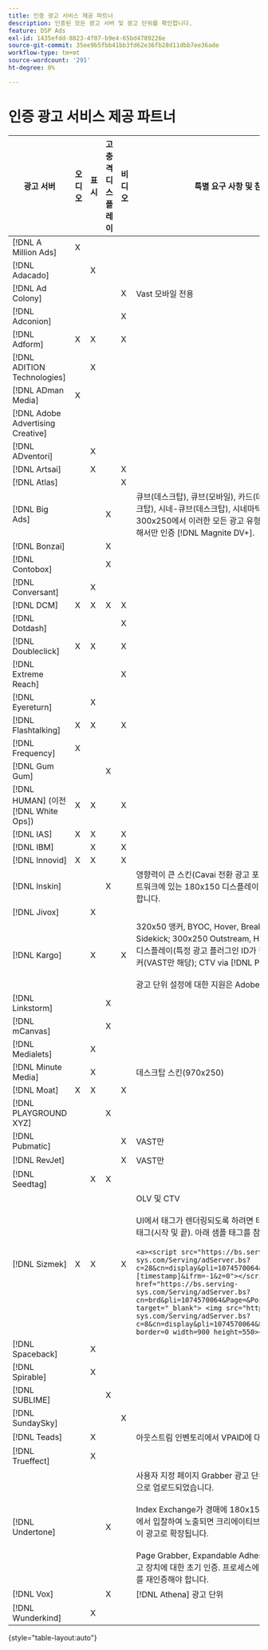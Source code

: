 ```yaml
---
title: 인증 광고 서비스 제공 파트너
description: 인증된 모든 광고 서버 및 광고 단위를 확인합니다.
feature: DSP Ads
exl-id: 1435efdd-8823-4f07-b9e4-65bd4789226e
source-git-commit: 35ee9b5fbb41bb3fd62e36fb28d11dbb7ee36ade
workflow-type: tm+mt
source-wordcount: '291'
ht-degree: 0%

---
```


# 인증 광고 서비스 제공 파트너

| 광고 서버 | 오디오 | 표시 | 고충격 디스플레이 | 비디오 | 특별 요구 사항 및 참고 사항 |
| --- | --- | --- | --- | --- | --- |
| [!DNL A Million Ads] | X | | | | |
| [!DNL Adacado] | | X | | | |
| [!DNL Ad Colony] | | | | X | Vast 모바일 전용 |
| [!DNL Adconion] | | | | X | |
| [!DNL Adform] | X | X | | X | |
| [!DNL ADITION Technologies] | | X | | | |
| [!DNL ADman Media] | X | | | | |
| [!DNL Adobe Advertising Creative] | | | | | |
| [!DNL ADventori] | | X | | | |
| [!DNL Artsai] | | X | | X | |
| [!DNL Atlas] | | | | X | |
| [!DNL Big Ads] | | | X | | 큐브(데스크탑), 큐브(모바일), 카드(데스크탑), 크게 표시(데스크탑), 시네-큐브(데스크탑), 시네마틱(데스크탑) DSP as 300x250에서 이러한 모든 광고 유형을 설정합니다. 다음을 통해서만 인증 [!DNL Magnite DV+]. |
| [!DNL Bonzai] | | | X | | |
| [!DNL Contobox] | | | X | | |
| [!DNL Conversant] | | X | | | |
| [!DNL DCM] | X | X | X | X | |
| [!DNL Dotdash] | | | | X | |
| [!DNL Doubleclick] | X | X | | X | |
| [!DNL Extreme Reach] | | | | X | |
| [!DNL Eyereturn] | | X | | | |
| [!DNL Flashtalking] | X | X | | X | |
| [!DNL Frequency] | X | | | | |
| [!DNL Gum Gum] | | | X | | |
| [!DNL HUMAN] (이전 [!DNL White Ops]) | X | X | | X | |
| [!DNL IAS] | X | X | | X | |
| [!DNL IBM] | | X | | X | |
| [!DNL Innovid] | X | X | | X | |
| [!DNL Inskin] | | | X | | 영향력이 큰 스킨(Cavai 전환 광고 포함)은 Inskin 인벤토리 네트워크에 있는 180x150 디스플레이 거래 ID에서 제공되어야 합니다. |
| [!DNL Jivox] | | X | | | |
| [!DNL Kargo] | | X | | X | 320x50 앵커, BYOC, Hover, Breakout, Breaway 및 Sidekick; 300x250 Outstream, HighRise; 표준 데스크탑 디스플레이(특정 광고 플러그인 ID가 필요하지 않음); 비디오 앵커(VAST만 해당); CTV via [!DNL Pubmatic]</br></br>광고 단위 설정에 대한 지원은 Adobe 계정 팀에 문의하십시오. |
| [!DNL Linkstorm] | | | X | | |
| [!DNL mCanvas] | | | X | | |
| [!DNL Medialets] | | X | | | |
| [!DNL Minute Media] | | X | | | 데스크탑 스킨(970x250) |
| [!DNL Moat] | X | X | | X | |
| [!DNL PLAYGROUND XYZ] | | | X | | |
| [!DNL Pubmatic] | | | | X | VAST만 |
| [!DNL RevJet] | | | | X | VAST만 |
| [!DNL Seedtag] | | X | X | | |
| [!DNL Sizmek] | X | X | | X | OLV 및 CTV</br></br>UI에서 태그가 렌더링되도록 하려면 태그를 로 감싸십시오. `<a>` 태그(시작 및 끝). 아래 샘플 태그를 참조하십시오.</br></br>`<a><script src="https://bs.serving-sys.com/Serving/adServer.bs?c=28&cn=display&pli=1074570064&w=900&h=550&ord=[timestamp]&ifrm=-1&z=0"></script> <noscript> <a href="https://bs.serving-sys.com/Serving/adServer.bs?cn=brd&pli=1074570064&Page=&Pos=-602368150" target="_blank"> <img src="https://bs.serving-sys.com/Serving/adServer.bs?c=8&cn=display&pli=1074570064&Page=&Pos=-602368150" border=0 width=900 height=550></a> </noscript><a>` |
| [!DNL Spaceback] | | X | | | |
| [!DNL Spirable] | | X | | | |
| [!DNL SUBLIME] | | | X | | |
| [!DNL SundaySky] | | | | X | |
| [!DNL Teads] | | X | | | 아웃스트림 인벤토리에서 VPAID에 대한 지원은 없습니다. |
| [!DNL Trueffect] | | X | | | |
| [!DNL Undertone] | | | X | | 사용자 지정 페이지 Grabber 광고 단위가 DSP에서 180x150으로 업로드되었습니다.</br></br>Index Exchange가 경매에 180x150 경매를 통과하고 DSP에서 입찰하여 노출되면 크리에이티브는 전체 페이지 디스플레이 광고로 확장됩니다.</br></br>Page Grabber, Expandable Adhesion 및 Screen Shift 광고 장치에 대한 초기 인증. 프로세스에 대해 단계를 표시하여 이를 재인증해야 합니다. |
| [!DNL Vox] | | | X | | [!DNL Athena] 광고 단위 |
| [!DNL Wunderkind] | | X | | | |

{style="table-layout:auto"}
